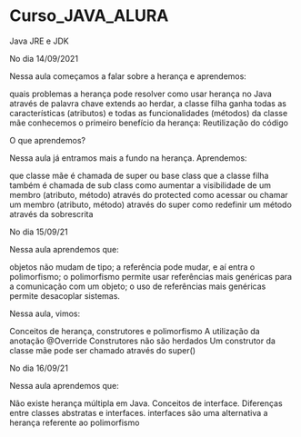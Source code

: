 # Curso_JAVA_ALURA
Java JRE e JDK

No dia 14/09/2021

Nessa aula começamos a falar sobre a herança e aprendemos:

quais problemas a herança pode resolver
como usar herança no Java através de palavra chave extends
ao herdar, a classe filha ganha todas as características (atributos) e todas as funcionalidades (métodos) da classe mãe
conhecemos o primeiro benefício da herança: Reutilização do código

O que aprendemos?

Nessa aula já entramos mais a fundo na herança. Aprendemos:

que classe mãe é chamada de super ou base class
que a classe filha também é chamada de sub class
como aumentar a visibilidade de um membro (atributo, método) através do protected
como acessar ou chamar um membro (atributo, método) através do super
como redefinir um método através da sobrescrita

No dia 15/09/21

Nessa aula aprendemos que:

objetos não mudam de tipo;
a referência pode mudar, e aí entra o polimorfismo;
o polimorfismo permite usar referências mais genéricas para a comunicação com um objeto;
o uso de referências mais genéricas permite desacoplar sistemas.

Nessa aula, vimos:

Conceitos de herança, construtores e polimorfismo
A utilização da anotação @Override
Construtores não são herdados
Um construtor da classe mãe pode ser chamado através do super()

No dia 16/09/21

Nessa aula aprendemos que:

Não existe herança múltipla em Java.
Conceitos de interface.
Diferenças entre classes abstratas e interfaces.
interfaces são uma alternativa a herança referente ao polimorfismo